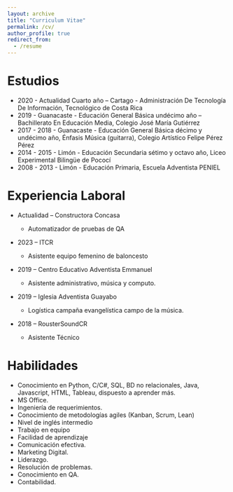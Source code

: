 ```yaml
---
layout: archive
title: "Curriculum Vitae"
permalink: /cv/
author_profile: true
redirect_from:
  - /resume
---
```





Estudios
======
* 2020 - Actualidad Cuarto año – Cartago - Administración De Tecnología De Información, Tecnológico de Costa Rica
* 2019 - Guanacaste - Educación General Básica undécimo año – Bachillerato En Educación Media, Colegio José María Gutiérrez
* 2017 - 2018 - Guanacaste - Educación General Básica décimo y undécimo año, Énfasis Música (guitarra), Colegio Artístico Felipe Pérez Pérez
* 2014 - 2015 - Limón - Educación Secundaria sétimo y octavo año, Liceo Experimental Bilingüe de Pococí
* 2008 - 2013 - Limón - Educación Primaria, Escuela Adventista PENIEL

Experiencia Laboral
======

* Actualidad – Constructora Concasa
  * Automatizador de pruebas de QA

* 2023 – ITCR
  * Asistente equipo femenino de baloncesto

* 2019 – Centro Educativo Adventista Emmanuel
  * Asistente administrativo, música y computo.

* 2019 – Iglesia Adventista Guayabo
  * Logística campaña evangelística campo de la música.

* 2018 – RousterSoundCR
  * Asistente Técnico
  
Habilidades
======
* Conocimiento en Python, C/C#, SQL, BD no relacionales, Java, Javascript, HTML, Tableau, dispuesto a aprender más.
* MS Office.
* Ingeniería de requerimientos.
* Conocimiento de metodologías agiles (Kanban, Scrum, Lean)
* Nivel de inglés intermedio
* Trabajo en equipo
* Facilidad de aprendizaje
* Comunicación efectiva.
* Marketing Digital.
* Liderazgo.
* Resolución de problemas.
* Conocimiento en QA.
* Contabilidad.

